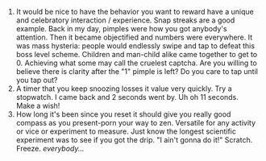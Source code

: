 1. It would be nice to have the behavior you want to reward have a unique and celebratory interaction / experience. Snap streaks are a good example. Back in my day, pimples were how you got anybody's attention. Then it became objectified and numbers were everywhere. It was mass hysteria: people would endlessly swipe and tap to defeat this boss level scheme. Children and man-child alike came together to get to 0. Achieving what some may call the cruelest captcha. Are you willing to believe there is clarity after the "1" pimple is left? Do you care to tap until you tap out? 
2. A timer that you keep snoozing losses it value very quickly. Try a stopwatch. I came back and 2 seconds went by. Uh oh 11 seconds. Make a wish!
3. How long it's been since you reset it should give you really good compass as you present-porn your way to zen. Versatile for any activity or vice or experiment to measure. Just know the longest scientific experiment was to see if you got the drip. "I ain't gonna do it!" Scratch. Freeze. *everybody...*
